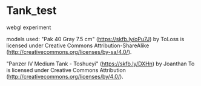 # Tank_test
webgl experiment


models used:
"Pak 40 Gray 7.5 cm" (https://skfb.ly/oPu7J) by ToLoss is licensed under Creative Commons Attribution-ShareAlike (http://creativecommons.org/licenses/by-sa/4.0/).

"Panzer IV Medium Tank - Toshueyi" (https://skfb.ly/DXHn) by Joanthan To is licensed under Creative Commons Attribution (http://creativecommons.org/licenses/by/4.0/).